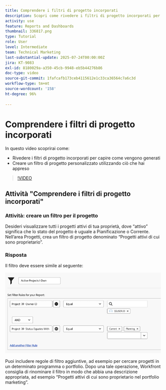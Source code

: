 ```yaml
---
title: Comprendere i filtri di progetto incorporati
description: Scopri come rivedere i filtri di progetto incorporati per vedere come vengono generati e creare un filtro di progetto personalizzato in Workfront.
activity: use
feature: Reports and Dashboards
thumbnail: 336817.png
type: Tutorial
role: User
level: Intermediate
team: Technical Marketing
last-substantial-update: 2025-07-24T00:00:00Z
jira: KT-9083
exl-id: 8180029a-a350-45cb-9948-eb5b44276b86
doc-type: video
source-git-commit: 1fafcafb173ceb4115612e1c33ca36564c7a6c3d
workflow-type: tm+mt
source-wordcount: '158'
ht-degree: 96%

---
```


# Comprendere i filtri di progetto incorporati

In questo video scoprirai come:

* Rivedere i filtri di progetto incorporati per capire come vengono generati
* Creare un filtro di progetto personalizzato utilizzando ciò che hai appreso

>[!VIDEO](https://video.tv.adobe.com/v/336817/?quality=12&learn=on)

## Attività &quot;Comprendere i filtri di progetto incorporati&quot;


### Attività: creare un filtro per il progetto

Desideri visualizzare tutti i progetti attivi di tua proprietà, dove “attivo” significa che lo stato del progetto è uguale a Pianificazione o Corrente. Nell’area Progetti, crea un filtro di progetto denominato “Progetti attivi di cui sono proprietario”.

### Risposta

Il filtro deve essere simile al seguente:

![Immagine della schermata per creare un filtro per il progetto](assets/opening-built-in-project-filters-1.png)

Puoi includere regole di filtro aggiuntive, ad esempio per cercare progetti in un determinato programma o portfolio. Dopo una tale operazione, Workfront consiglia di rinominare il filtro in modo che abbia una descrizione appropriata, ad esempio “Progetti attivi di cui sono proprietario nel portfolio marketing”.

